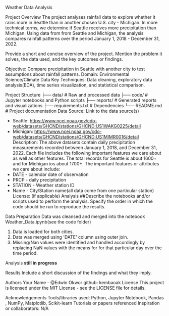 Weather Data Analysis 

Project Overview
The project analyses rainfall data to explore whether it rains more in Seattle than in another chosen U.S. city - Michigan. In more technical terms, we determine if Seattle receives more precipitation than Michigan.  Using data from from Seattle and Michigan, the analysis compares rainfall patterns over the period January 1, 2018 - December 31, 2022.

Provide a short and concise overview of the project. Mention the problem it solves, the data used, and the key outcomes or findings.

Objective: Compare precipitation in Seattle with another city to test assumptions about rainfall patterns.
Domain: Environmental Science/Climate Data
Key Techniques: Data cleaning, exploratory data analysis(EDA), time series visualization, and statistical comparison. 

Project Structure
├── data/                 # Raw and processed data
├── code/                 # Jupyter notebooks and Python scripts
├── reports/              # Generated reports and visualizations
├── requirements.txt      # Dependencies
└── README.md             # Project documentation
Data
Source: Link to the data source(s)
  - Seattle: https://www.ncei.noaa.gov/cdo-web/datasets/GHCND/stations/GHCND:US1WAKG0225/detail
  - Michigan: https://www.ncei.noaa.gov/cdo-web/datasets/GHCND/stations/GHCND:US1MIMR0016/detail
Description: The above datasets contain daily precipitation measurements recorded between January 1, 2018, and December 31, 2022. Each file includes the following important features we care about as well as other features. The total records for Seattle is about 1600+ and for Michigan ios about 1700+.
The important features or attributes we care about include:
  - DATE - calendar date of observation
  - PRCP - daily precipitation
  - STATION - Weather station ID
  - Name - City/Station name(all data come from one particular station) 
License: (if applicable)
Analysis
##Describe the notebooks and/or scripts used to perform the analysis. Specify the order in which the code should be run to reproduce the results.

Data Preparation
Data was cleansed and merged into the notebook Weather_Data.ipynb(see the code folder)

1. Data is loaded for both cities.
2. Data was merged using 'DATE' column using outer join.
3. Missing/Nan values were identified and handled accordingly by replacing NaN values with the means for for that particular day over the time period.

Analysis 
****still in progress****


Results
Include a short discussion of the findings and what they imply.

Authors
Your Name - @Edwin Okwor
github: kembaoak
License
This project is licensed under the MIT License - see the LICENSE file for details.

Acknowledgements
Tools/libraries used: Python, Jupyter Notebook, Pandas , NumPy, Matplotlib, Scikit-learn
Tutorials or papers referenced
Inspiration or collaborators: N/A



